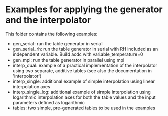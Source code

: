 # Examples for applying the generator and the interpolator

This folder contains the following examples:

* gen_serial: run the table generator in serial
* gen_serial_rh: run the table generator in serial with RH included as an independent variable. Build acdc with variable_temperature=0
* gen_mpi: run the table generator in parallel using mpi
* interp_dual: example of a practical implementation of the interpolator using two separate, additive tables (see also the documentation in 'interpolator')
* interp_single: additional example of simple interpolation using linear interpolation axes
* interp_single_log: additional example of simple interpolation using logarithmic interpolation axes for both the table values and the input parameters defined as logarithmic
* tables: two simple, pre-generated tables to be used in the examples
